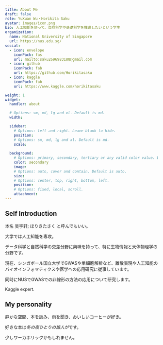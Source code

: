 ```yaml
---
title: About Me
draft: false
role: YuXuan Wu・Horikita Saku
avatar: images/icon.png
bio: 人工知能を使って、自然科学や基礎科学を推進したいという学生
organization:
  name: National University of Singapore
  url: https://nus.edu.sg/
social:
  - icon: envelope
    iconPack: fas
    url: mailto:saku2696983188@gmail.com
  - icon: github
    iconPack: fab
    url: https://github.com/Horikitasaku
  - icon: kaggle
    iconPack: fab
    url: https://www.kaggle.com/horikitasaku

weight: 1
widget:
  handler: about

  # Options: sm, md, lg and xl. Default is md.
  width:

  sidebar:
    # Options: left and right. Leave blank to hide.
    position:
    # Options: sm, md, lg and xl. Default is md.
    scale:
  
  background:
    # Options: primary, secondary, tertiary or any valid color value. Default is primary.
    color: secondary
    image:
    # Options: auto, cover and contain. Default is auto.
    size:
    # Options: center, top, right, bottom, left.
    position:
    # Options: fixed, local, scroll.
    attachment: 
---
```


## Self Introduction

本名 吴宇轩; ほりきたさく と呼んでもいい。

大学では人工知能を専攻。

データ科学と自然科学の交差分野に興味を持って、特に生物情報と天体物理学の分野です。

現在、シンガポール国立大学でGWASや単細胞解析など、離散表現や人工知能のバイオインフォマティクスや医学への応用研究に従事しています。

同時にNUSでGWASでの非線形の方法の応用について研究します。

Kaggle expert.

## My personality  

静かな空間、本を読み、雨を聞き、おいしいコーヒーが好き。

好きな本は*冬の夜ひとりの旅人が*です。

少しワーカホリックかもしれません。


